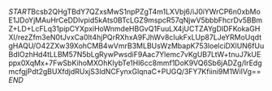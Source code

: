 $START$Bcsb2QHgTBdY7QZxsMwS1npPZgT4m1LXVbj6/iJ0iYWrCP6n0xbMoE1JDoYjMAuHrCeDDlvpid5kAts0BTcLGZ9mspcR57qNjwV5bbbFhcrDv5BBmZ+LD+LcFLq31pipCYXpxiHoWnmdeHBGvQ1FuuLX4jUCTZAYgDIDFKokaGHXI/rezZfm3eN0tJvxCa0lt4hjPQrRXhxA9FJhWv8cIukFxLUp87LJeYRMoUqdtgHAQU/O42ZXw39XohCMB4wVmrB3MLBUsWzMbapK753loelciDXlUN6fUuBdIOzhHd4tLLBM57N5bLgRywPwsdiF9Aac7Ylemc7vKgUB7LtW+tnuJ7kUEppx0XqMx+7FwSbKihoMXOhKIybTe1Hl6cc8mmf1DoK9VQ6Sb6jADZg/IrEdgmcfgjPdt2gBUXfdjdRUxjS3ldNCFynxGlqnaC+PUGQ/3FY7Kfiini9M1WiIVg==$END$